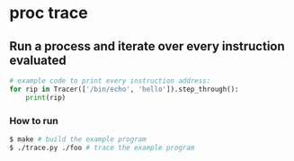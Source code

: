 # proc trace
## Run a process and iterate over every instruction evaluated

```py
# example code to print every instruction address:
for rip in Tracer(['/bin/echo', 'hello']).step_through():
	print(rip)
```


### How to run
```bash
$ make # build the example program
$ ./trace.py ./foo # trace the example program
```
